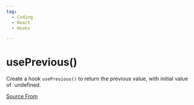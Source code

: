 ```yaml
---
tag:
  - Coding
  - React
  - Hooks

---
```

  
# usePrevious()

Create a hook `usePrevious()` to return the previous value, with initial value of \`undefined.


[Source From](https://bigfrontend.dev/react/usePrevious)

  